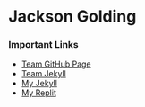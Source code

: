 # Jackson Golding

### Important Links
- [Team GitHub Page](https://github.com/jacksongolding/Nut-Tm)
- [Team Jekyll](https://jacksongolding.github.io/Nut-Team/)
- [My Jekyll](https://jacksongolding.github.io/Jackson-Golding/)
- [My Replit](https://replit.com/@JacksonGolding/Jackson-Golding-1#python/menu.py)


